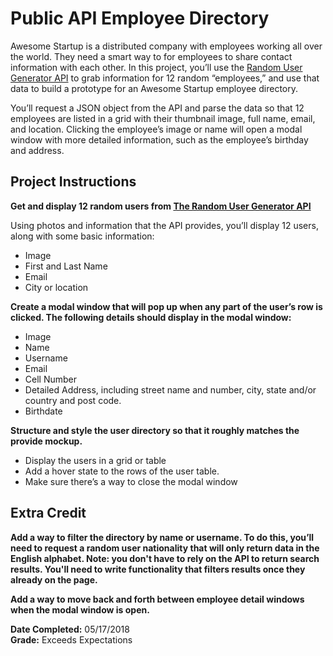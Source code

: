 # Public API Employee Directory

Awesome Startup is a distributed company with employees working all over the world. They need a smart way to for employees to share contact information with each other. In this project, you’ll use the [Random User Generator API](https://randomuser.me/) to grab information for 12 random “employees,” and use that data to build a prototype for an Awesome Startup employee directory. 

You’ll request a JSON object from the API and parse the data so that 12 employees are listed in a grid with their thumbnail image, full name, email, and location. Clicking the employee’s image or name will open a modal window with more detailed information, such as the employee’s birthday and address.  


## Project Instructions

**Get and display 12 random users from [The Random User Generator API](https://randomuser.me/)**

Using photos and information that the API provides, you’ll display 12 users, along with some basic information: 

* Image
* First and Last Name
* Email
* City or location


**Create a modal window that will pop up when any part of the user’s row is clicked. The following details should display in the modal window:**

* Image
* Name
* Username
* Email
* Cell Number
* Detailed Address, including street name and number, city, state and/or country and post code.
* Birthdate


**Structure and style the user directory so that it roughly matches the provide mockup.**

* Display the users in a grid or table
* Add a hover state to the rows of the user table.
* Make sure there’s a way to close the modal window


## Extra Credit

**Add a way to filter the directory by name or username. To do this, you’ll need to request a random user nationality that will only return data in the English alphabet. Note: you don't have to rely on the API to return search results. You'll need to write functionality that filters results once they already on the page.**

**Add a way to move back and forth between employee detail windows when the modal window is open.**


**Date Completed:** 05/17/2018  
**Grade:** Exceeds Expectations
